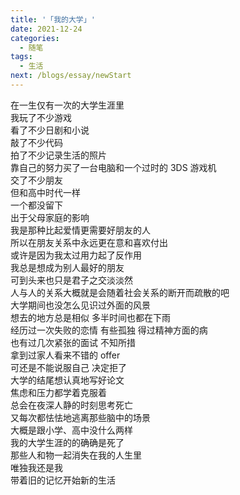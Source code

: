 ```yaml
---
title: '「我的大学」'
date: 2021-12-24
categories:
  - 随笔
tags: 
  - 生活
next: /blogs/essay/newStart
---
```


在一生仅有一次的大学生涯里  
我玩了不少游戏  
看了不少日剧和小说  
敲了不少代码  
拍了不少记录生活的照片  
靠自己的努力买了一台电脑和一个过时的 3DS 游戏机  
交了不少朋友  
但和高中时代一样  
一个都没留下  
出于父母家庭的影响  
我是那种比起爱情更需要好朋友的人  
所以在朋友关系中永远更在意和喜欢付出  
或许是因为我太过用力起了反作用  
我总是想成为别人最好的朋友  
可到头来也只是君子之交淡淡然  
人与人的关系大概就是会随着社会关系的断开而疏散的吧  
大学期间也没怎么见识过外面的风景  
想去的地方总是相似 多半时间也都在下雨  
经历过一次失败的恋情 有些孤独 得过精神方面的病  
也有过几次紧张的面试 不知所措  
拿到过家人看来不错的 offer  
可还是不能说服自己 决定拒了  
大学的结尾想认真地写好论文  
焦虑和压力都学着克服着  
总会在夜深人静的时刻思考死亡  
又每次都怯怯地逃离那些脑中的场景  
大概是跟小学、高中没什么两样  
我的大学生涯的的确确是死了  
那些人和物一起消失在我的人生里  
唯独我还是我  
带着旧的记忆开始新的生活  